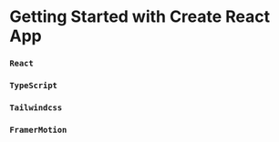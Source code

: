 # Getting Started with Create React App

### `React`
### `TypeScript`
### `Tailwindcss`
### `FramerMotion`
